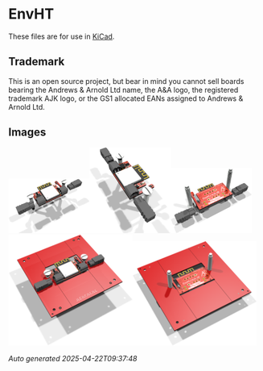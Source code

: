 # EnvHT

These files are for use in [KiCad](https://www.kicad.org).

## Trademark

This is an open source project, but bear in mind you cannot sell boards bearing the Andrews & Arnold Ltd name, the A&A logo, the registered trademark AJK logo, or the GS1 allocated EANs assigned to Andrews & Arnold Ltd.

## Images

<img src='EnvHT.png' width=32%><img src='EnvHT-90.png' width=32%><img src='EnvHT-bottom.png' width=32%>
<img src='EnvHT-panel.png' width=49%><img src='EnvHT-panel-bottom.png' width=49%>

*Auto generated 2025-04-22T09:37:48*
